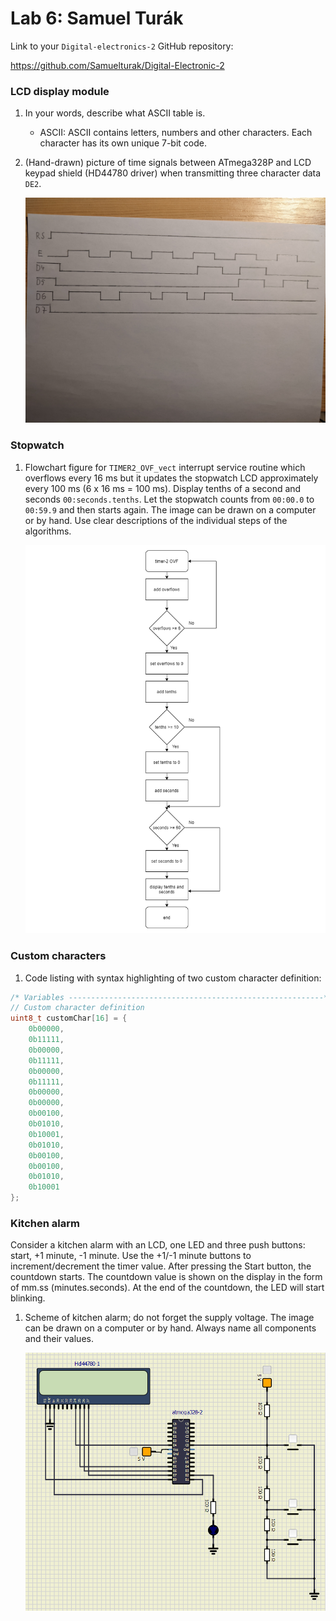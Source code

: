 # Lab 6: Samuel Turák

Link to your `Digital-electronics-2` GitHub repository:

https://github.com/Samuelturak/Digital-Electronic-2



### LCD display module

1. In your words, describe what ASCII table is.
   * ASCII: ASCII contains letters, numbers and other characters. Each character has its own unique 7-bit code.

2. (Hand-drawn) picture of time signals between ATmega328P and LCD keypad shield (HD44780 driver) when transmitting three character data `DE2`.

   ![your figure](Images/LCD.jpg)


### Stopwatch

1. Flowchart figure for `TIMER2_OVF_vect` interrupt service routine which overflows every 16&nbsp;ms but it updates the stopwatch LCD approximately every 100&nbsp;ms (6 x 16&nbsp;ms = 100&nbsp;ms). Display tenths of a second and seconds `00:seconds.tenths`. Let the stopwatch counts from `00:00.0` to `00:59.9` and then starts again. The image can be drawn on a computer or by hand. Use clear descriptions of the individual steps of the algorithms.

   ![your figure](Images/FLOWCHART.png)


### Custom characters

1. Code listing with syntax highlighting of two custom character definition:

```c
/* Variables ---------------------------------------------------------*/
// Custom character definition
uint8_t customChar[16] = {
	0b00000,
	0b11111,
	0b00000,
	0b11111,
	0b00000,
	0b11111,
	0b00000,
	0b00000,
	0b00100,
	0b01010,
	0b10001,
	0b01010,
	0b00100,
	0b00100,
	0b01010,
	0b10001
};
```


### Kitchen alarm

Consider a kitchen alarm with an LCD, one LED and three push buttons: start, +1 minute, -1 minute. Use the +1/-1 minute buttons to increment/decrement the timer value. After pressing the Start button, the countdown starts. The countdown value is shown on the display in the form of mm.ss (minutes.seconds). At the end of the countdown, the LED will start blinking.

1. Scheme of kitchen alarm; do not forget the supply voltage. The image can be drawn on a computer or by hand. Always name all components and their values.

   ![your figure](Images/KitchenAlarm.PNG)